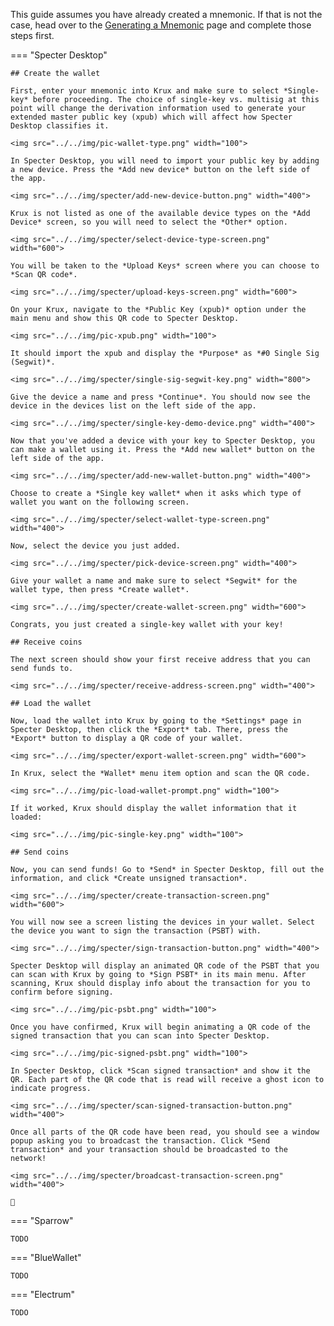 This guide assumes you have already created a mnemonic. If that is not the case, head over to the [Generating a Mnemonic](/getting-started/generating-a-mnemonic) page and complete those steps first.

=== "Specter Desktop"

    ## Create the wallet

    First, enter your mnemonic into Krux and make sure to select *Single-key* before proceeding. The choice of single-key vs. multisig at this point will change the derivation information used to generate your extended master public key (xpub) which will affect how Specter Desktop classifies it.

    <img src="../../img/pic-wallet-type.png" width="100">

    In Specter Desktop, you will need to import your public key by adding a new device. Press the *Add new device* button on the left side of the app.

    <img src="../../img/specter/add-new-device-button.png" width="400">

    Krux is not listed as one of the available device types on the *Add Device* screen, so you will need to select the *Other* option.

    <img src="../../img/specter/select-device-type-screen.png" width="600">

    You will be taken to the *Upload Keys* screen where you can choose to *Scan QR code*.

    <img src="../../img/specter/upload-keys-screen.png" width="600">

    On your Krux, navigate to the *Public Key (xpub)* option under the main menu and show this QR code to Specter Desktop.

    <img src="../../img/pic-xpub.png" width="100">

    It should import the xpub and display the *Purpose* as *#0 Single Sig (Segwit)*.

    <img src="../../img/specter/single-sig-segwit-key.png" width="800">

    Give the device a name and press *Continue*. You should now see the device in the devices list on the left side of the app.

    <img src="../../img/specter/single-key-demo-device.png" width="400">

    Now that you've added a device with your key to Specter Desktop, you can make a wallet using it. Press the *Add new wallet* button on the left side of the app.

    <img src="../../img/specter/add-new-wallet-button.png" width="400">

    Choose to create a *Single key wallet* when it asks which type of wallet you want on the following screen.

    <img src="../../img/specter/select-wallet-type-screen.png" width="400">

    Now, select the device you just added.

    <img src="../../img/specter/pick-device-screen.png" width="400">

    Give your wallet a name and make sure to select *Segwit* for the wallet type, then press *Create wallet*.

    <img src="../../img/specter/create-wallet-screen.png" width="600">

    Congrats, you just created a single-key wallet with your key!
    
    ## Receive coins

    The next screen should show your first receive address that you can send funds to.

    <img src="../../img/specter/receive-address-screen.png" width="400">

    ## Load the wallet

    Now, load the wallet into Krux by going to the *Settings* page in Specter Desktop, then click the *Export* tab. There, press the *Export* button to display a QR code of your wallet.

    <img src="../../img/specter/export-wallet-screen.png" width="600">

    In Krux, select the *Wallet* menu item option and scan the QR code.

    <img src="../../img/pic-load-wallet-prompt.png" width="100">

    If it worked, Krux should display the wallet information that it loaded:

    <img src="../../img/pic-single-key.png" width="100">

    ## Send coins

    Now, you can send funds! Go to *Send* in Specter Desktop, fill out the information, and click *Create unsigned transaction*.

    <img src="../../img/specter/create-transaction-screen.png" width="600">

    You will now see a screen listing the devices in your wallet. Select the device you want to sign the transaction (PSBT) with.

    <img src="../../img/specter/sign-transaction-button.png" width="400">

    Specter Desktop will display an animated QR code of the PSBT that you can scan with Krux by going to *Sign PSBT* in its main menu. After scanning, Krux should display info about the transaction for you to confirm before signing.

    <img src="../../img/pic-psbt.png" width="100">

    Once you have confirmed, Krux will begin animating a QR code of the signed transaction that you can scan into Specter Desktop. 
    
    <img src="../../img/pic-signed-psbt.png" width="100">

    In Specter Desktop, click *Scan signed transaction* and show it the QR. Each part of the QR code that is read will receive a ghost icon to indicate progress.

    <img src="../../img/specter/scan-signed-transaction-button.png" width="400">

    Once all parts of the QR code have been read, you should see a window popup asking you to broadcast the transaction. Click *Send transaction* and your transaction should be broadcasted to the network!

    <img src="../../img/specter/broadcast-transaction-screen.png" width="400">

    🎉

=== "Sparrow"

    TODO

=== "BlueWallet"

    TODO

=== "Electrum"

    TODO